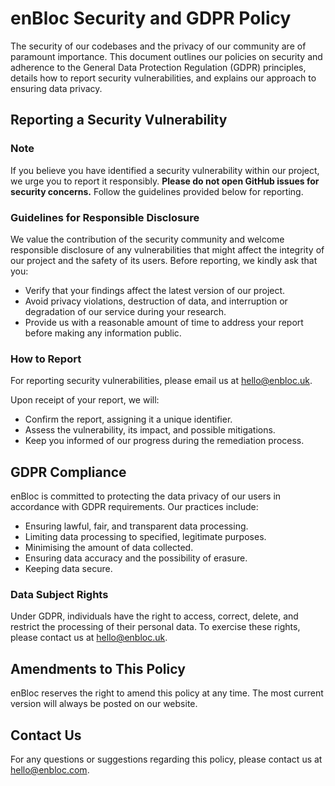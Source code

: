 # enBloc Security and GDPR Policy

The security of our codebases and the privacy of our community are of paramount importance. This document outlines our policies on security and adherence to the General Data Protection Regulation (GDPR) principles, details how to report security vulnerabilities, and explains our approach to ensuring data privacy.

## Reporting a Security Vulnerability

### Note

If you believe you have identified a security vulnerability within our project, we urge you to report it responsibly. **Please do not open GitHub issues for security concerns.** Follow the guidelines provided below for reporting.

### Guidelines for Responsible Disclosure

We value the contribution of the security community and welcome responsible disclosure of any vulnerabilities that might affect the integrity of our project and the safety of its users. Before reporting, we kindly ask that you:

- Verify that your findings affect the latest version of our project.
- Avoid privacy violations, destruction of data, and interruption or degradation of our service during your research.
- Provide us with a reasonable amount of time to address your report before making any information public.

### How to Report

For reporting security vulnerabilities, please email us at [hello@enbloc.uk](hello@enbloc.uk). 

Upon receipt of your report, we will:

- Confirm the report, assigning it a unique identifier.
- Assess the vulnerability, its impact, and possible mitigations.
- Keep you informed of our progress during the remediation process.

## GDPR Compliance

enBloc is committed to protecting the data privacy of our users in accordance with GDPR requirements. Our practices include:

- Ensuring lawful, fair, and transparent data processing.
- Limiting data processing to specified, legitimate purposes.
- Minimising the amount of data collected.
- Ensuring data accuracy and the possibility of erasure.
- Keeping data secure.

### Data Subject Rights

Under GDPR, individuals have the right to access, correct, delete, and restrict the processing of their personal data. To exercise these rights, please contact us at [hello@enbloc.uk](hello@enbloc.uk).


## Amendments to This Policy

enBloc reserves the right to amend this policy at any time. The most current version will always be posted on our website.

## Contact Us

For any questions or suggestions regarding this policy, please contact us at [hello@enbloc.com](hello@enbloc.com).

